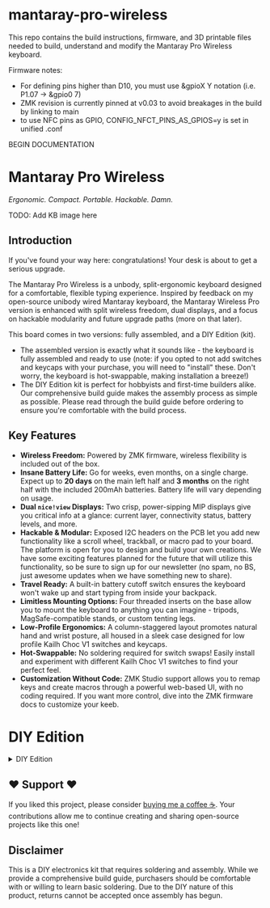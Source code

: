 # mantaray-pro-wireless
This repo contains the build instructions, firmware, and 3D printable files needed to build, understand and modify the Mantaray Pro Wireless keyboard.


Firmware notes:
 - For defining pins higher than D10, you must use &gpioX Y notation (i.e. P1.07 -> &gpio0 7)
 - ZMK revision is currently pinned at v0.03 to avoid breakages in the build by linking to main
 - to use NFC pins as GPIO, CONFIG_NFCT_PINS_AS_GPIOS=y is set in unified .conf


BEGIN DOCUMENTATION

# Mantaray Pro Wireless

*Ergonomic. Compact. Portable. Hackable. Damn.*

TODO: Add KB image here

## Introduction

If you've found your way here: congratulations! Your desk is about to get a serious upgrade.

The Mantaray Pro Wireless is a unbody, split-ergonomic keyboard designed for a comfortable, flexible typing experience. Inspired by feedback on my open-source unibody wired Mantaray keyboard, the Mantaray Wireless Pro version is enhanced with split wireless freedom, dual displays, and a focus on hackable modularity and future upgrade paths (more on that later).

This board comes in two versions: fully assembled, and a DIY Edition (kit).
- The assembled version is exactly what it sounds like - the keyboard is fully assembled and ready to use (note: if you opted to not add switches and keycaps with your purchase, you will need to "install" these. Don't worry, the keyboard is hot-swappable, making installation a breeze!)
- The DIY Edition kit is perfect for hobbyists and first-time builders alike. Our comprehensive build guide makes the assembly process as simple as possible. Please read through the build guide before ordering to ensure you're comfortable with the build process.

## Key Features

* **Wireless Freedom:** Powered by ZMK firmware, wireless flexibility is included out of the box.
* **Insane Battery Life:** Go for weeks, even months, on a single charge. Expect up to **20 days** on the main left half and **3 months** on the right half with the included 200mAh batteries. Battery life will vary depending on usage.
* **Dual `nice!view` Displays:** Two crisp, power-sipping MIP displays give you critical info at a glance: current layer, connectivity status, battery levels, and more.
* **Hackable & Modular:** Exposed I2C headers on the PCB let you add new functionality like a scroll wheel, trackball, or macro pad to your board. The platform is open for you to design and build your own creations. We have some exciting features planned for the future that will utilize this functionality, so be sure to sign up for our newsletter (no spam, no BS, just awesome updates when we have something new to share).
* **Travel Ready:** A built-in battery cutoff switch ensures the keyboard won't wake up and start typing from inside your backpack.
* **Limitless Mounting Options:** Four threaded inserts on the base allow you to mount the keyboard to anything you can imagine - tripods, MagSafe-compatible stands, or custom tenting legs.
* **Low-Profile Ergonomics:** A column-staggered layout promotes natural hand and wrist posture, all housed in a sleek case designed for low profile Kailh Choc V1 switches and keycaps.
* **Hot-Swappable:** No soldering required for switch swaps! Easily install and experiment with different Kailh Choc V1 switches to find your perfect feel.
* **Customization Without Code:** ZMK Studio support allows you to remap keys and create macros through a powerful web-based UI, with no coding required. If you want more control, dive into the ZMK firmware docs to customize your keeb.

# DIY Edition
<details>
 <summary>
  DIY Edition
 </summary>
 ## What's in the Box?

* 1 x Mantaray Pro Wireless PCB Set
* 1 x 3D Printed Case + Plate Set
* 52 x Kailh Choc Hot-Swap Sockets
* 2 x `XIAO nRF52840 Plus` Wireless Controllers
* 2 x `nice!view` MIP Displays
* 2 x Rechargeable LiPo Batteries (200mah, 402030)
* All necessary diodes, screws, and standoffs for assembly
* 4 x Non-slip Silicone Rubber Feet
* Note: The diodes, battery connector, and power slider are already soldered for you.

## What You'll Need to Complete Your Build

This is a DIY kit. You will need to source the following components:

* **52 x Kailh Choc V1 Switches:** Choose your preferred type (e.g., Red, Brown, White).
* **52 x Kailh Choc V1 Keycaps.** Be sure to get caps that utilize choc spacing (18mm x 17mm). MX spaced caps (19mm x 19mm) are not compatible.
* **Soldering Iron & Solder:** Required for soldering controllers, displays, and sockets.
* **Basic Tools:** A small screwdriver, flush cutters, and (optionally) tweezers.

## Build Guide

TODO: Add link to video guide on YouTube

**Step 1: Solder Controllers**

NOTE: Before you install your microcontroller, it would be wise to test that it works. While we do test the microcontrollers before shipping them to you, once they're soldered to the board they are time consuming to remove if something goes wrong (if using a hotplate and low-temperature solder, this process is easier).

TODO: add assembly step images

**Step 2: Solder Hotswap Sockets**

Place the hotswap sockets on the front of the PCB and solder them from the back. This step is straightforward but requires patience.

TODO: add assembly step images

**Step 3: Solder the Displays**

**Be sure to solder the displays as straight as possible**, the tolerances on the top case are very tight, and your display needs to be positioned precicely. Seriously, take your time on this step.

Solder the headers for your two `nice!view` displays. To maintain a low profile and protect your battery from punctures, solder the bottom of the headers flush to the bottom of the PCB. Using some tape to hold things in place is helpful here. Once you have soldered all 5 header pins in place, remove the black plastic piece that held the headers together (if you fail to do so, the display will not sit flush on the PCB. This step is required).

With the plastic spacer removed, place your display onto the header pins and solder them from the top. You ensured proper alignment, right? Just checking. With the display soldered, use some flush cutters to cut those headers as flush as possible.

TODO: add assembly step images

**Step 4: Test that everything works**

Your hotswap sockets, display, and microcontroller are in place. Now is a good time to pop in some switches and ensure that the keyboard is working. Connect your PCB to a computer using a USB cable (it's recommended to avoid using the battery just yet), and verify that your display works, and that keypresses are being recognized (you may need to pair your keyboard via bluetooth. See bluetooth pairing section for instructions on completing this process). Once you've confirmed everything is working, remove all your switches, then proceed to the next step.

TODO: add assembly step images
TODO: add bluetooth pairing section reference

**Step 5: Assemble the Case**

Install the head set inserts into the bottom plate now. Thee are 5 located on the inside of the bottom case that are used to mount the PCB, and 4 on the bottom that are used to attach mounting and tenting accessories. You can use a soldering iron with a small tip for this. I've found a temperature of ~420 degrees fahrenheit works well.

Screw the fully assembled PCB into the case using the provided M2 screws. Place the top case over the PCB, ensuring the displays align with their cutouts. The top case uses a snap fit to secure it in place, so take your time and firmly (but gently) press on all sides of the top case to snap it to the bottom case.

**Step 6: Install Switches and Keycaps**

Carefully press your Kailh Choc V1 switches into the hotswap sockets. Watch for bent pins. Once all switches are installed, add your keycaps.

TODO: add assembly step images

**Step 7: Connect Batteries & Flash Firmware**
WARNING: Take this seriously. Wrong battery polarity can, at best, brick your PCB or microcontroller. At worst, it can cause a fire or explosion. Be absolutely sure the polarity of your battery is correct before inserting it. Refer to the image below for the expected polarity of the battery.

Connect the LiPo batteries to the battery connector on the PCB.

TODO: add assembly step images
TODO: add more safety information and warning callouts

## Firmware

The Mantaray Pro Wireless runs on the powerful open-source ZMK firmware.

**How to Flash:**
1.  Download the pre-compiled `.uf2` firmware file from this repository.
2.  Connect one half of the keyboard to your computer via USB-C.
3.  Enter the bootloader by double-tapping the "Reset" button on the `nice!nano` controller.
4.  A removable drive named "NICENANO" should appear on your computer.
5.  Drag and drop the firmware file onto the removable drive.
6.  The keyboard will reboot with the new firmware. Repeat for the other half.

**Customization:**
For easy keymap customization without any coding, visit [ZMK Studio](https://studio.zmk.dev/). For advanced configuration, you can fork the ZMK firmware on GitHub and build it yourself.

## A Playground for Hackers

We designed this keyboard to be a platform for creativity.

* **Magnetic I2C Port:** The magnetic connector allows you to easily attach and detach I2C-compatible modules. We will be releasing official modules like trackballs and scroll wheels, but we encourage you to design and share your own!
* **Toggleable Pull-up Resistors:** A DIP switch on the bottom of the board enables or disables the I2C pull-up resistors. This ensures maximum compatibility with any module you might use—whether it's your own DIY creation or an official one.
* **Mounting Points:** The six threaded inserts on the base are your canvas. Design and 3D print your own tenting legs, mount the keyboard on a tripod, or attach it to a VESA mount.
</details>




## ❤️ Support ❤️

If you liked this project, please consider [buying me a coffee ☕](https://www.paypal.com/ncp/payment/S29DUSN2UKD4N). Your contributions allow me to continue creating and sharing open-source projects like this one!

## Disclaimer

This is a DIY electronics kit that requires soldering and assembly. While we provide a comprehensive build guide, purchasers should be comfortable with or willing to learn basic soldering. Due to the DIY nature of this product, returns cannot be accepted once assembly has begun.
